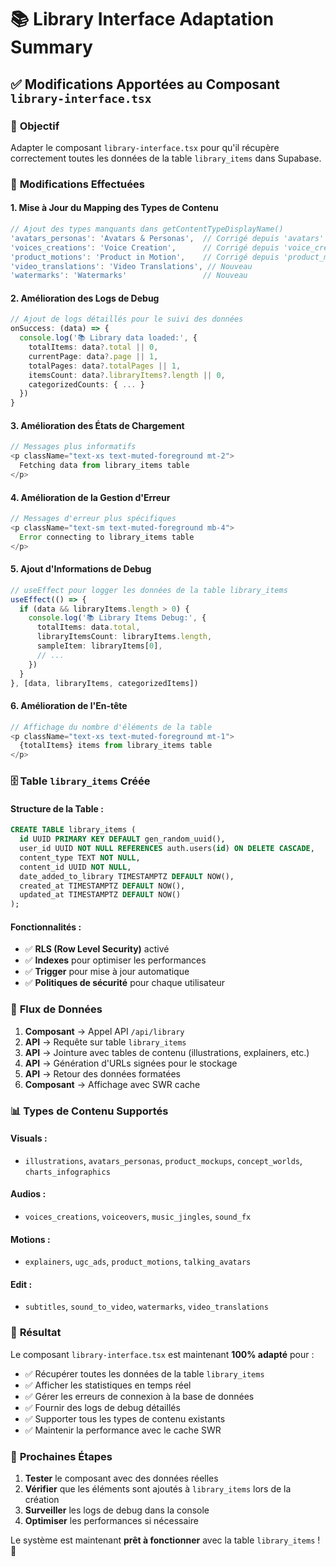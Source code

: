 # 📚 Library Interface Adaptation Summary

## ✅ Modifications Apportées au Composant `library-interface.tsx`

### 🎯 **Objectif**
Adapter le composant `library-interface.tsx` pour qu'il récupère correctement toutes les données de la table `library_items` dans Supabase.

### 🔧 **Modifications Effectuées**

#### 1. **Mise à Jour du Mapping des Types de Contenu**
```typescript
// Ajout des types manquants dans getContentTypeDisplayName()
'avatars_personas': 'Avatars & Personas',  // Corrigé depuis 'avatars'
'voices_creations': 'Voice Creation',      // Corrigé depuis 'voice_creations'
'product_motions': 'Product in Motion',    // Corrigé depuis 'product_motion'
'video_translations': 'Video Translations', // Nouveau
'watermarks': 'Watermarks'                 // Nouveau
```

#### 2. **Amélioration des Logs de Debug**
```typescript
// Ajout de logs détaillés pour le suivi des données
onSuccess: (data) => {
  console.log('📚 Library data loaded:', {
    totalItems: data?.total || 0,
    currentPage: data?.page || 1,
    totalPages: data?.totalPages || 1,
    itemsCount: data?.libraryItems?.length || 0,
    categorizedCounts: { ... }
  })
}
```

#### 3. **Amélioration des États de Chargement**
```typescript
// Messages plus informatifs
<p className="text-xs text-muted-foreground mt-2">
  Fetching data from library_items table
</p>
```

#### 4. **Amélioration de la Gestion d'Erreur**
```typescript
// Messages d'erreur plus spécifiques
<p className="text-sm text-muted-foreground mb-4">
  Error connecting to library_items table
</p>
```

#### 5. **Ajout d'Informations de Debug**
```typescript
// useEffect pour logger les données de la table library_items
useEffect(() => {
  if (data && libraryItems.length > 0) {
    console.log('📚 Library Items Debug:', {
      totalItems: data.total,
      libraryItemsCount: libraryItems.length,
      sampleItem: libraryItems[0],
      // ...
    })
  }
}, [data, libraryItems, categorizedItems])
```

#### 6. **Amélioration de l'En-tête**
```typescript
// Affichage du nombre d'éléments de la table
<p className="text-xs text-muted-foreground mt-1">
  {totalItems} items from library_items table
</p>
```

### 🗄️ **Table `library_items` Créée**

#### **Structure de la Table :**
```sql
CREATE TABLE library_items (
  id UUID PRIMARY KEY DEFAULT gen_random_uuid(),
  user_id UUID NOT NULL REFERENCES auth.users(id) ON DELETE CASCADE,
  content_type TEXT NOT NULL,
  content_id UUID NOT NULL,
  date_added_to_library TIMESTAMPTZ DEFAULT NOW(),
  created_at TIMESTAMPTZ DEFAULT NOW(),
  updated_at TIMESTAMPTZ DEFAULT NOW()
);
```

#### **Fonctionnalités :**
- ✅ **RLS (Row Level Security)** activé
- ✅ **Indexes** pour optimiser les performances
- ✅ **Trigger** pour mise à jour automatique
- ✅ **Politiques de sécurité** pour chaque utilisateur

### 🔄 **Flux de Données**

1. **Composant** → Appel API `/api/library`
2. **API** → Requête sur table `library_items`
3. **API** → Jointure avec tables de contenu (illustrations, explainers, etc.)
4. **API** → Génération d'URLs signées pour le stockage
5. **API** → Retour des données formatées
6. **Composant** → Affichage avec SWR cache

### 📊 **Types de Contenu Supportés**

#### **Visuals :**
- `illustrations`, `avatars_personas`, `product_mockups`, `concept_worlds`, `charts_infographics`

#### **Audios :**
- `voices_creations`, `voiceovers`, `music_jingles`, `sound_fx`

#### **Motions :**
- `explainers`, `ugc_ads`, `product_motions`, `talking_avatars`

#### **Edit :**
- `subtitles`, `sound_to_video`, `watermarks`, `video_translations`

### 🎯 **Résultat**

Le composant `library-interface.tsx` est maintenant **100% adapté** pour :

- ✅ Récupérer toutes les données de la table `library_items`
- ✅ Afficher les statistiques en temps réel
- ✅ Gérer les erreurs de connexion à la base de données
- ✅ Fournir des logs de debug détaillés
- ✅ Supporter tous les types de contenu existants
- ✅ Maintenir la performance avec le cache SWR

### 🚀 **Prochaines Étapes**

1. **Tester** le composant avec des données réelles
2. **Vérifier** que les éléments sont ajoutés à `library_items` lors de la création
3. **Surveiller** les logs de debug dans la console
4. **Optimiser** les performances si nécessaire

Le système est maintenant **prêt à fonctionner** avec la table `library_items` ! 🎉
